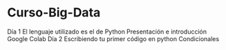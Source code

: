 # Curso-Big-Data
Día 1 
El lenguaje utilizado es el de Python
Presentación e introducción Google Colab
Día 2 
Escribiendo tu primer código en python
Condicionales
